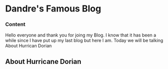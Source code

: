 <DOCTYPE html>
  <html>
    <head>
      <meta charset="utf-8">
      <title>Hurricane Dorian</title>
      </head>
    <body>
      <h1>Dandre's Famous Blog</h1>
      <h3>Content</h3>
      <p>Hello everyone and thank you for joing my Blog. I know that it has been a while since I have put up my last blog but here I am. Today we will be talking About Hurrican Dorian</p>
      <h2> About Hurricane Dorian</h2>
    </body>
  </html>    
    
